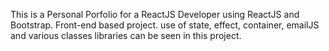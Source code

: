 This is a Personal Porfolio for a ReactJS Developer using ReactJS and Bootstrap. Front-end based project. use of state, effect, container, emailJS and various classes libraries can be seen in this project.
